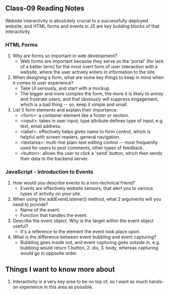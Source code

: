 ## Class-09 Reading Notes  
<p>Website interactivity is absolutely crucial to a successfully deployed website, and HTML forms and events in JS are key building blocks of that interactivity.</p>

### HTML Forms

1. Why are forms so important in web development?
    * Web forms are important because they serve as the 'portal' (for lack of a better term) for the most overt form of user interaction with a website, where the user actively enters in information to the site.
2. When designing a form, what are some key things to keep in mind when it comes to user experience?
    * Take UI seriously, and start with a mockup.
    * The bigger and more complex the form, the more it is likely to annoy and frustrate users, and that obviously will suppress engagement, which is a bad thing -- so, keep it simple and small.
3. List 5 form elements and explain their importance.
    * <form\>: a container element like a footer or section.
    * <input\>: takes in user input; type attribute defines type of input, e.g. text, email address.
    * <label\>: effectively helps gives name to form control, which is helpful with screen readers, general navigation.
    * <textarea\>: multi-line plain-text editing control -- most frequently used for users to post comments, other types of feedback.
    * <button\>: allows the user to click a 'send' button, which then sends their data to the backend server.

### JavaScript - Introduction to Events

1. How would you describe events to a non-technical friend?
    * Events are effectively website sensors, that alert you to various types of activity on your site.
2. When using the addEventListener() method, what 2 arguments will you need to provide?
    * Name of the event.
    * Function that handles the event.
3. Describe the event object. Why is the target within the event object useful?
    * It's a reference to the element the event took place upon.
4. What is the difference between event bubbling and event capturing?
    * Bubbling goes inside out, and event capturing goes outside in, e.g. bubbling would return 1.button, 2. div, 3. body, whereas capturing would go in opposite order.

## Things I want to know more about

1. Interactivity is a very key area to be on top of, so I want as much hands-on experience in this area as possible.